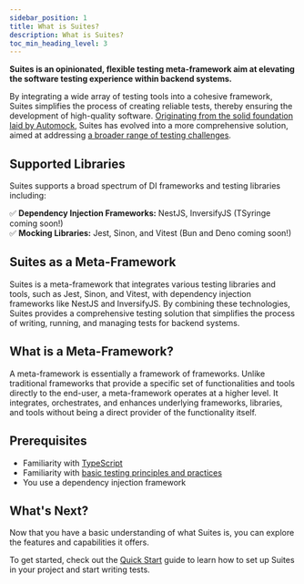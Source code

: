 ```yaml
---
sidebar_position: 1
title: What is Suites?
description: What is Suites?
toc_min_heading_level: 3
---
```


**Suites is an opinionated, flexible testing meta-framework aim at elevating the software testing experience within
backend systems.**

By integrating a wide array of testing tools into a cohesive framework, Suites simplifies the process
of creating reliable tests, thereby ensuring the development of high-quality software.
[Originating from the solid foundation laid by Automock](/docs/overview/migrating-from-automock), Suites has evolved into a more comprehensive solution,
aimed at addressing [a broader range of testing challenges](/docs/overview/problems-solved).


## Supported Libraries

Suites supports a broad spectrum of DI frameworks and testing libraries including:

✅ **Dependency Injection Frameworks:** NestJS, InversifyJS (TSyringe coming soon!) \
✅ **Mocking Libraries:** Jest, Sinon, and Vitest (Bun and Deno coming soon!)

## Suites as a Meta-Framework

Suites is a meta-framework that integrates various testing libraries and tools, such as Jest, Sinon, and Vitest, with
dependency injection frameworks like NestJS and InversifyJS. By combining these technologies, Suites provides a
comprehensive testing solution that simplifies the process of writing, running, and managing tests for backend systems.

## What is a Meta-Framework?

A meta-framework is essentially a framework of frameworks. Unlike traditional frameworks that provide a specific set of
functionalities and tools directly to the end-user, a meta-framework operates at a higher level. It integrates,
orchestrates, and enhances underlying frameworks, libraries, and tools without being a direct provider of the
functionality itself.

## Prerequisites

  - Familiarity with [TypeScript](https://www.typescriptlang.org/)
  - Familiarity with [basic testing principles and practices](/docs)
  - You use a dependency injection framework

## What's Next?

Now that you have a basic understanding of what Suites is, you can explore the features and capabilities it
offers.

To get started, check out the [Quick Start](/docs/overview/quickstart) guide to learn how to set up Suites in
your project and start writing tests.
